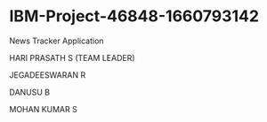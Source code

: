 # IBM-Project-46848-1660793142
News Tracker Application

HARI PRASATH S (TEAM LEADER)

JEGADEESWARAN R

DANUSU B

MOHAN KUMAR S
